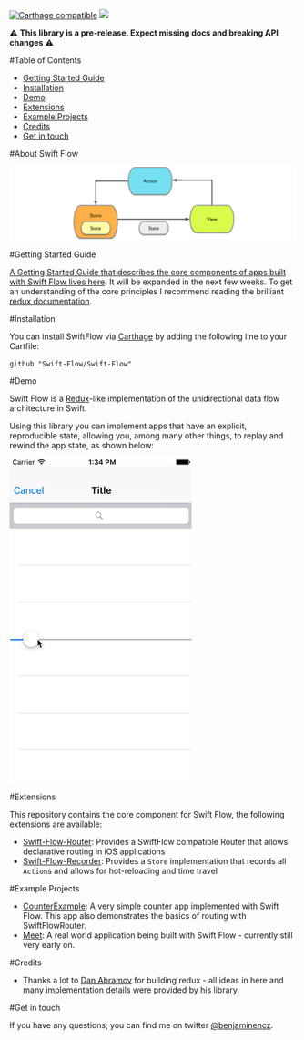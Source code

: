 [![Carthage compatible](https://img.shields.io/badge/Carthage-compatible-4BC51D.svg?style=flat)](https://github.com/Carthage/Carthage) 
[![](https://img.shields.io/badge/license-MIT-blue.svg)](https://github.com/Swift-Flow/Swift-Flow/blob/master/LICENSE.md)

⚠️ **This library is a pre-release. Expect missing docs and breaking API changes** ⚠️

#Table of Contents

- [Getting Started Guide](#getting-started-guide)
- [Installation](#installation)
- [Demo](#demo)
- [Extensions](#extensions)
- [Example Projects](#example-projects)
- [Credits](#credits)
- [Get in touch](#get-in-touch)


#About Swift Flow

![](Readme/Assets/swift_flow_concept.png)

#Getting Started Guide

[A Getting Started Guide that describes the core components of apps built with Swift Flow lives here](Readme/GettingStarted.md). It will be expanded in the next few weeks. To get an understanding of the core principles I recommend reading the brilliant [redux documentation](http://rackt.org/redux/).

#Installation

You can install SwiftFlow via [Carthage]() by adding the following line to your Cartfile:

	github "Swift-Flow/Swift-Flow"
	
#Demo

Swift Flow is a [Redux](https://github.com/rackt/redux)-like implementation of the unidirectional data flow architecture in Swift.

Using this library you can implement apps that have an explicit, reproducible state, allowing you, among many other things, to replay and rewind the app state, as shown below:

![](Readme/Assets/timetravel.gif)
	
#Extensions

This repository contains the core component for Swift Flow, the following extensions are available:

- [Swift-Flow-Router](https://github.com/Swift-Flow/Swift-Flow-Router): Provides a SwiftFlow compatible Router that allows declarative routing in iOS applications
- [Swift-Flow-Recorder](https://github.com/Swift-Flow/Swift-Flow-Recorder): Provides a `Store` implementation that records all `Action`s and allows for hot-reloading and time travel

#Example Projects

- [CounterExample](https://github.com/Swift-Flow/CounterExample): A very simple counter app implemented with Swift Flow. This app also demonstrates the basics of routing with SwiftFlowRouter.
- [Meet](https://github.com/Ben-G/Meet): A real world application being built with Swift Flow - currently still very early on.

#Credits

- Thanks a lot to [Dan Abramov](https://github.com/gaearon) for building redux - all ideas in here and many implementation details were provided by his library.

#Get in touch

If you have any questions, you can find me on twitter [@benjaminencz](https://twitter.com/benjaminencz).